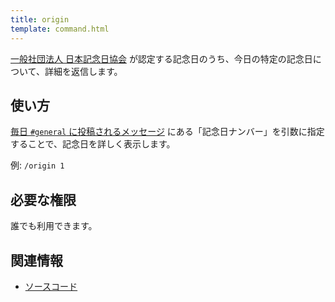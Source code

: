 ```yaml
---
title: origin
template: command.html
---
```


[一般社団法人 日本記念日協会](https://www.kinenbi.gr.jp) が認定する記念日のうち、今日の特定の記念日について、詳細を返信します。

## 使い方

[毎日 `#general` に投稿されるメッセージ](../features/everyday.md) にある「記念日ナンバー」を引数に指定することで、記念日を詳しく表示します。

例: `/origin 1`

## 必要な権限

誰でも利用できます。

## 関連情報

- [ソースコード](https://github.com/jaoafa/jaotan.ts/blob/master/src/commands/origin.ts)
